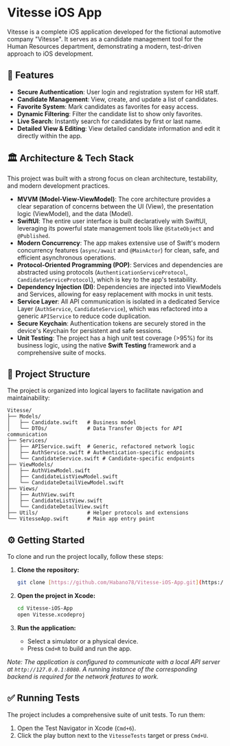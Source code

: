 # Vitesse iOS App

Vitesse is a complete iOS application developed for the fictional automotive company "Vitesse". It serves as a candidate management tool for the Human Resources department, demonstrating a modern, test-driven approach to iOS development.

## 🚀 Features

* **Secure Authentication**: User login and registration system for HR staff.
* **Candidate Management**: View, create, and update a list of candidates.
* **Favorite System**: Mark candidates as favorites for easy access.
* **Dynamic Filtering**: Filter the candidate list to show only favorites.
* **Live Search**: Instantly search for candidates by first or last name.
* **Detailed View & Editing**: View detailed candidate information and edit it directly within the app.

## 🏛️ Architecture & Tech Stack

This project was built with a strong focus on clean architecture, testability, and modern development practices.

* **MVVM (Model-View-ViewModel)**: The core architecture provides a clear separation of concerns between the UI (View), the presentation logic (ViewModel), and the data (Model).
* **SwiftUI**: The entire user interface is built declaratively with SwiftUI, leveraging its powerful state management tools like `@StateObject` and `@Published`.
* **Modern Concurrency**: The app makes extensive use of Swift's modern concurrency features (`async/await` and `@MainActor`) for clean, safe, and efficient asynchronous operations.
* **Protocol-Oriented Programming (POP)**: Services and dependencies are abstracted using protocols (`AuthenticationServiceProtocol`, `CandidateServiceProtocol`), which is key to the app's testability.
* **Dependency Injection (DI)**: Dependencies are injected into ViewModels and Services, allowing for easy replacement with mocks in unit tests.
* **Service Layer**: All API communication is isolated in a dedicated Service Layer (`AuthService`, `CandidateService`), which was refactored into a generic `APIService` to reduce code duplication.
* **Secure Keychain**: Authentication tokens are securely stored in the device's Keychain for persistent and safe sessions.
* **Unit Testing**: The project has a high unit test coverage (>95%) for its business logic, using the native **Swift Testing** framework and a comprehensive suite of mocks.

## 📂 Project Structure

The project is organized into logical layers to facilitate navigation and maintainability:
```
Vitesse/
├── Models/
│   ├── Candidate.swift   # Business model
│   └── DTOs/             # Data Transfer Objects for API communication
├── Services/
│   ├── APIService.swift  # Generic, refactored network logic
│   ├── AuthService.swift # Authentication-specific endpoints
│   └── CandidateService.swift # Candidate-specific endpoints
├── ViewModels/
│   ├── AuthViewModel.swift
│   ├── CandidateListViewModel.swift
│   └── CandidateDetailViewModel.swift
├── Views/
│   ├── AuthView.swift
│   ├── CandidateListView.swift
│   └── CandidateDetailView.swift
├── Utils/                # Helper protocols and extensions
└── VitesseApp.swift      # Main app entry point
```

## ⚙️ Getting Started

To clone and run the project locally, follow these steps:

1.  **Clone the repository:**
    ```bash
    git clone [https://github.com/Habano78/Vitesse-iOS-App.git](https://github.com/Habano78/Vitesse-iOS-App.git)
    ```

2.  **Open the project in Xcode:**
    ```bash
    cd Vitesse-iOS-App
    open Vitesse.xcodeproj
    ```

3.  **Run the application:**
    * Select a simulator or a physical device.
    * Press `Cmd+R` to build and run the app.

_Note: The application is configured to communicate with a local API server at `http://127.0.0.1:8080`. A running instance of the corresponding backend is required for the network features to work._

## ✅ Running Tests

The project includes a comprehensive suite of unit tests. To run them:

1.  Open the Test Navigator in Xcode (`Cmd+6`).
2.  Click the play button next to the `VitesseTests` target or press `Cmd+U`.
